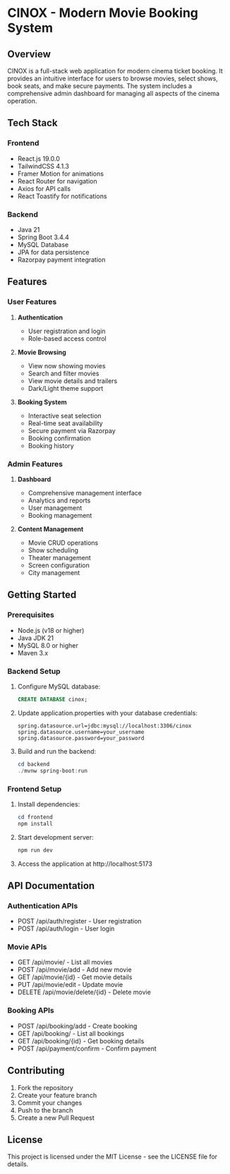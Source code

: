 # CINOX - Modern Movie Booking System

## Overview
CINOX is a full-stack web application for modern cinema ticket booking. It provides an intuitive interface for users to browse movies, select shows, book seats, and make secure payments. The system includes a comprehensive admin dashboard for managing all aspects of the cinema operation.

## Tech Stack

### Frontend
- React.js 19.0.0
- TailwindCSS 4.1.3
- Framer Motion for animations
- React Router for navigation
- Axios for API calls
- React Toastify for notifications

### Backend
- Java 21
- Spring Boot 3.4.4
- MySQL Database
- JPA for data persistence
- Razorpay payment integration

## Features

### User Features
1. **Authentication**
   - User registration and login
   - Role-based access control

2. **Movie Browsing**
   - View now showing movies
   - Search and filter movies
   - View movie details and trailers
   - Dark/Light theme support

3. **Booking System**
   - Interactive seat selection
   - Real-time seat availability
   - Secure payment via Razorpay
   - Booking confirmation
   - Booking history

### Admin Features
1. **Dashboard**
   - Comprehensive management interface
   - Analytics and reports
   - User management
   - Booking management

2. **Content Management**
   - Movie CRUD operations
   - Show scheduling
   - Theater management
   - Screen configuration
   - City management

## Getting Started

### Prerequisites
- Node.js (v18 or higher)
- Java JDK 21
- MySQL 8.0 or higher
- Maven 3.x

### Backend Setup
1. Configure MySQL database:
   ```sql
   CREATE DATABASE cinox;
   ```

2. Update application.properties with your database credentials:
   ```properties
   spring.datasource.url=jdbc:mysql://localhost:3306/cinox
   spring.datasource.username=your_username
   spring.datasource.password=your_password
   ```

3. Build and run the backend:
   ```powershell
   cd backend
   ./mvnw spring-boot:run
   ```

### Frontend Setup
1. Install dependencies:
   ```powershell
   cd frontend
   npm install
   ```

2. Start development server:
   ```powershell
   npm run dev
   ```

3. Access the application at http://localhost:5173

## API Documentation

### Authentication APIs
- POST /api/auth/register - User registration
- POST /api/auth/login - User login

### Movie APIs
- GET /api/movie/ - List all movies
- POST /api/movie/add - Add new movie
- GET /api/movie/{id} - Get movie details
- PUT /api/movie/edit - Update movie
- DELETE /api/movie/delete/{id} - Delete movie

### Booking APIs
- POST /api/booking/add - Create booking
- GET /api/booking/ - List all bookings
- GET /api/booking/{id} - Get booking details
- POST /api/payment/confirm - Confirm payment

## Contributing
1. Fork the repository
2. Create your feature branch
3. Commit your changes
4. Push to the branch
5. Create a new Pull Request

## License
This project is licensed under the MIT License - see the LICENSE file for details.